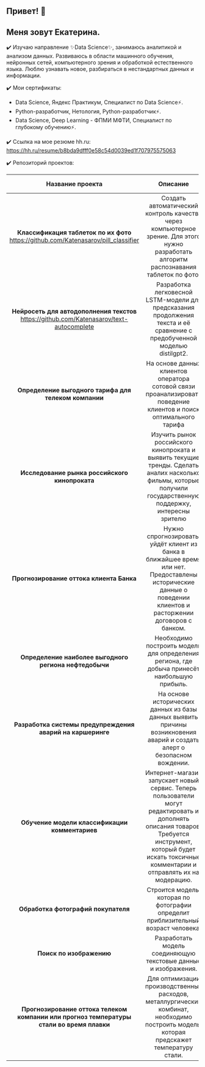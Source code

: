 ## Привет! 👋

<!--
**Katenasarov/Katenasarov** is a ✨ _special_ ✨ repository because its `README.md` (this file) appears on your GitHub profile.

Here are some ideas to get you started:

- 🔭 I’m currently working on ...
- 🌱 I’m currently learning ...
- 👯 I’m looking to collaborate on ...
- 🤔 I’m looking for help with ...
- 💬 Ask me about ...
- 📫 How to reach me: ...
- 😄 Pronouns: ...
- ⚡ Fun fact: ...
-->

## Меня зовут Екатерина.

✔️ Изучаю направление ✨Data Science✨, занимаюсь аналитикой и анализом данных. Развиваюсь в области машинного обучения, нейронных сетей, компьютерного зрения и обработкой естественного языка. Люблю узнавать новое, разбираться в нестандартных данных и информации.

✔️ Мои сертификаты:
- Data Science, Яндекс Практикум, Специалист по Data Science⚡.
- Python-разработчик, Нетология, Python-разработчик⚡.
- Data Science, Deep Learning - ФПМИ МФТИ, Специалист по глубокому обучению⚡.

✔️ Ссылка на мое резюме hh.ru:
https://hh.ru/resume/b8bda9dfff0e58c54d0039ed1f707975575063

✔️ Репозиторий проектов:

| Название проекта | Описание | Навыки и инструменты |
| :---: |     :---:      | :---: |
|**Классификация таблеток по их фото** https://github.com/Katenasarov/pill_classifier | Создать автоматический контроль качества через компьютерное зрение. Для этого нужно разработать алгоритм распознавания таблеток по фото. | *Python PyTorch CNN Computer Vision Image Processing Transfer Learning Scikit-learn*|
|**Нейросеть для автодополнения текстов** https://github.com/Katenasarov/text-autocomplete | Разработка легковесной LSTM-модели для предсказания продолжения текста и её сравнение с предобученной моделью distilgpt2. | *Python PyTorch NLP LSTM / RNN Hugging Face Transformers Токенизация*|
|**Определение выгодного тарифа для телеком компании**| На основе данных клиентов оператора сотовой связи проанализировать поведение клиентов и поиск оптимального тарифа| *Python Pandas Matplotlib NumPY SkiPy описательная статистика проверка статистических гипотез EDA*|
|**Исследование рынка российского кинопроката**| Изучить рынок российского кинопроката и выявить текущие тренды. Сделать аналих насколько  фильмы, которые получили государственную поддержку, интересны зрителю|*Python Pandas Matplotlib EDA*|
|**Прогнозирование оттока клиента Банка**|Нужно спрогнозировать, уйдёт клиент из банка в ближайшее время или нет. Предоставлены исторические данные о поведении клиентов и расторжении договоров с банком. | *Python Pandas Scikit-learn EDA* |
|**Определение наиболее выгодного региона нефтедобычи**| Необходимо построить модель для определения региона, где добыча принесёт наибольшую прибыль. |*Pandas Scikit-learn бутсреп EDA*|
|**Разработка системы предупреждения аварий на каршеринге**| На основе исторических данных из базы данных выявить причины возникновения аварий и создать алерт о безопасном вождении.  | *Python Pandas Scikit-learn PostgreSQL EDA* |
|**Обучение модели классификации комментариев**| Интернет-магазин запускает новый сервис. Теперь пользователи могут редактировать и дополнять описания товаров. Требуется инструмент, который будет искать токсичные комментарии и отправлять их на модерацию.  | *Python Pandas BERT nltk tf-idf EDA* |
|**Обработка фотографий покупателя**| Строится модель, которая по фотографии определит приблизительный возраст человека. | *Python Keras EDA* |
|**Поиск по изображению**| Разработать модель соединяющую текстовые данные и изображения.  | *BERT Pytorch Keras Scikit-learn EDA* |
|**Прогнозирование оттока телеком компании или прогноз температуры стали во время плавки**| Для оптимизации производственных расходов, металлургический комбинат, необходимо построить модель, которая предскажет температуру стали. | *Python Pandas Scikit-learn Plotly EDA* |
